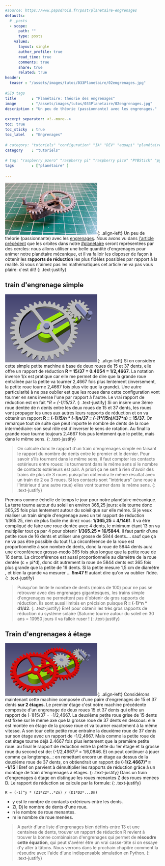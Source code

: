 ```yaml
---
#source: https://www.papsdroid.fr/post/planetaire-engrenages
defaults:
  # _posts
  - scope:
      path: ""
      type: posts
    values:
      layout: single
      author_profile: true
      read_time: true
      comments: true
      share: true
      related: true
header: 
  teaser : "/assets/images/tutos/033Planetaire/02engrenages.jpg"

#SEO tags
title       : "Planétaire: théorie des engrenages"
image       : "/assets/images/tutos/033Planetaire/02engrenages.jpg"
description : "Un peu de théorie (passionnante) avec les engrenages."

excerpt_separator: <!--more-->
toc: true
toc_sticky  : true
toc_label   : "Engrenages"

# category: "tutoriels" "configuration" "IA" "DEV" "aquapi" "planétaire" 
category    : "tutoriels" 

# tag: "raspberry pzero" "raspberry pi" "raspberry pico" "PYBStick" "python3" "micro-pyhton" "électronique"
tags        : ["planétaire" ]

---
```

![Planétaire](/assets/images/tutos/033Planetaire/02engrenages.jpg){: .align-left}
Un peu de théorie (passionnante) avec les [engrenages](https://fr.m.wikipedia.org/wiki/Engrenage). Nous avons vu dans [l'article précédent](https://www.papsdroid.fr/post/planetaire) que les orbites dans notre [#planétaire](https://papsdroidfr.github.io/tags/#planétaire) seront représentées par des cercles: nous allons utiliser une belle quantité d'engrenages pour animer notre planétaire mécanique, et il va falloir les disposer de façon à obtenir les **rapports de réduction** les plus fidèles possibles par rapport à la réalité. Si vous n'aimez pas les mathématiques cet article ne va pas vous plaire: c'est dit!
{: .text-justify}

## train d'engrenage simple
![Planétaire](/assets/images/tutos/033Planetaire/02_2roues.png){: .align-left}
Si on considère cette simple petite machine à base de deux roues de 15 et 37 dents, elle offre un rapport de réduction **R = 15/37 = 0.4054 = 1/2,4667**. La notation inverse 1/x est pratique car elle me permet de dire que la grande roue entraînée par la petite va tourner 2,4667 fois plus lentement (inversement, la petite roue tourne 2,4667 fois plus vite que la grande). Une autre particularité à ne pas oublier est que les roues dans cette configuration vont tourner en sens inverse l'une par rapport à l'autre. Le vrai rapport de réduction est en fait **R = (-1)*15/37**.
{: .text-justify}
Si on insère une 3ème roue dentée de n dents entre les deux roues de 15 et 37 dents, les roues vont propager les unes aux autres leurs rapports de réduction et on va obtenir un rapport **R = (-1)*15/n * (-1)*n/37 = (-1)²*(15*n)/(37*n) = 15/37**. On remarque tout de suite que peut importe le nombre de dents de la roue intermédiaire: son seul rôle est d'inverser le sens de rotation. Au final la grande roue tourne toujours 2.4667 fois pus lentement que le petite, mais dans le même sens. 
{: .text-justify}
>On calcule donc le rapport d'un train d'engrenages simple en faisant le rapport du nombre de dents entre le premier et le dernier. Pour savoir s'ils tournent dans le même sens, il faut compter les contacts extérieurs entre roues: ils tourneront dans le même sens si le nombre de contacts extérieurs est pair. A priori ça ne sert à rien d'avoir des trains de plus de 3 roues puisqu'on obtiendra le même résultat avec un train de 2 ou 3 roues. Si les contacts sont "intérieurs" (une roue à l'intérieur d'une autre roue) elles vont tourner dans le même sens.
{: .text-justify}

Prenons comme échelle de temps le jour pour notre planétaire mécanique. La terre tourne autour du soleil en environ 365,25 jours: elle tourne donc 365,25 fois plus lentement autour du soleil que sur elle même. Si je veux réaliser un train simple d'engrenage avec un tel rapport de réduction 1/365.25, rien de plus facile me direz vous: **1/365,25 = 4/1461**. Il va être compliqué de faire une roue dentée avec 4 dents, le minimum étant 13 on va multiplier tout ça par 4 pour obtenir **1/365.25 = 16/5844**. Il faut partir d'une petite roue de 16 dents et utiliser une grosse de 5844 dents.... sauf que ça ne va pas être possible du tout ! La circonférence de la roue est proportionnelle à son nombre de dents, donc la roue de 5844 dents aura une circonférence grosso-modo 365 fois plus longue que la petite roue de 16 dents. La circonférence est aussi proportionnelle au diamètre de la roue dentée (c = pi*d), donc dit autrement la roue de 5844 dents est 365 fois plus grande que la petite de 16 dents. Si la petite mesure 1,5 cm de diamètre , et bien la grande va mesurer ... **5m47 !!** autant dire qu'on va oublier l'idée.
{: .text-justify}
>Puisqu'on limite le nombre de dents (moins de 100) pour ne pas se retrouver avec des engrenages gigantesques, les trains simple d'engrenages ne permettent pas d'obtenir de gros rapports de réduction. Ils sont aussi limités en précision puisque **R = (-1)^n * d1/d2**.
{: .text-justify}
Bref pour obtenir les très gros rapports de réduction du système solaire (Saturne tourne autour du soleil en 30 ans = 10950 jours il va falloir ruser !
{: .text-justify}

## Train d'engrenages à étage
![Planétaire](/assets/images/tutos/033Planetaire/02_4roues.png){: .align-left}
Considérons maintenant cette machine composée d'une paire d'engrenages de 15 et 37 dents **sur 2 étages**. Le premier étage c'est notre machine précédente composée d'un engrenage de deux roues 15 et 37 dents qui offre un rapport de (-1)15/37 = -1/2,4667. La deuxième petite roue grise de 15 dents est fixée sur le même axe que la grosse roue de 37 dents en dessous: elle est montée en étage de la grosse roue et va tourner exactement à la même vitesse. A son tour cette petite roue entraîne la deuxième roue de 37 dents sur son étage avec un rapport de -1/2,4667. Mais comme la petite roue de cet étage tourne déjà 2.4667 fois plus lentement que la première petite roue: au final le rapport de réduction entre la petite du 1er étage et la grosse roue du second est de: (-1/2,4667)² = 1/6,0846. Et on peut continuer à jouer comme ça longtemps...: en remettant encore un étage au dessus de la deuxième roue de 37 dents, on obtiendrait un rapport de **(-1/2.4667)³ = -1/15** ! Bref on parvient à démultiplier les rapports de réduction grâce à un montage de train d'engrenages à étages.
{: .text-justify}
Dans un train d'engrenages à étage on distingue les roues menantes Z des roues menées D. Le rapport de réduction se calcule par la formule:
{: .text-justify}

```
R = (-1)^y * (Z1*Z2*..*Zn) / (D1*D2*...Dm)
```

* y est le nombre de contacts extérieurs entre les dents.
* Zi, Dj le nombre de dents d'une roue.
* n le nombre de roue menantes.
* m le nombre de roue menées.

>A partir d'une liste d'engrenages bien définis entre 13 et une centaines de dents, trouver un rapport de réduction R revient à trouver la bonne combinaison d'engrenages qui permet de **résoudre cette équation**, qui peut s'avérer être un vrai casse-tête si on essaye d'y aller à tâtons. Nous verrons dans le prochain chapitre comment la résoudre avec l'aide d'une indispensable simulation en Python.
{: .text-justify}
